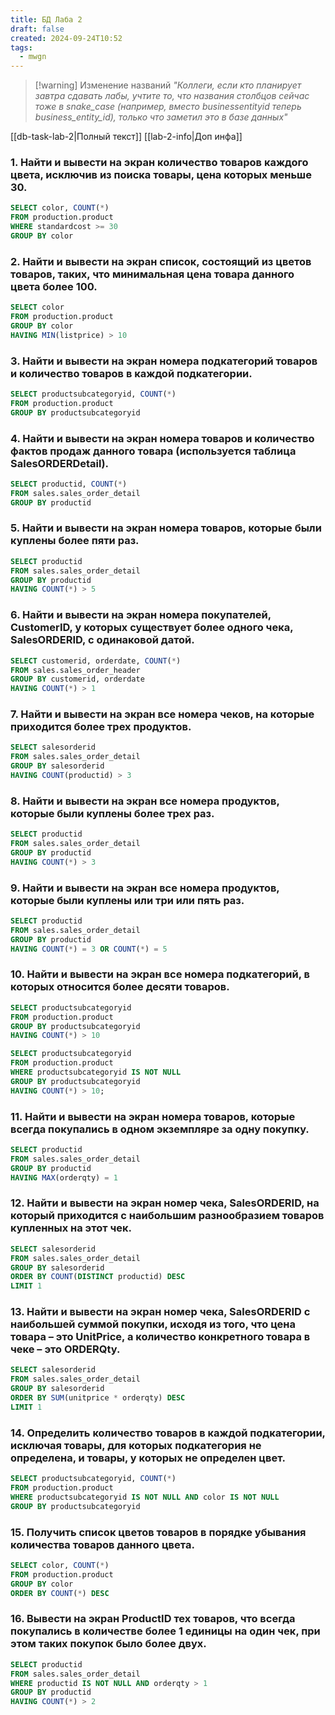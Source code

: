 ```yaml
---
title: БД Лаба 2
draft: false
created: 2024-09-24T10:52
tags:
  - mwgn
---
```


> [!warning] Изменение названий
> _"Коллеги, если кто планирует завтра сдавать лабы, учтите то, что названия столбцов сейчас тоже в snake_case (например, вместо businessentityid теперь business_entity_id), только что заметил это в базе данных"_

[[db-task-lab-2|Полный текст]]
[[lab-2-info|Доп инфа]]

### 1. Найти и вывести на экран количество товаров каждого цвета, исключив из поиска товары, цена которых меньше 30.

```sql
SELECT color, COUNT(*)
FROM production.product
WHERE standardcost >= 30
GROUP BY color
```

### 2. Найти и вывести на экран список, состоящий из цветов товаров, таких, что минимальная цена товара данного цвета более 100.

```sql
SELECT color
FROM production.product
GROUP BY color
HAVING MIN(listprice) > 10
```

### 3. Найти и вывести на экран номера подкатегорий товаров и количество товаров в каждой подкатегории.

```sql
SELECT productsubcategoryid, COUNT(*)
FROM production.product
GROUP BY productsubcategoryid
```

### 4. Найти и вывести на экран номера товаров и количество фактов продаж данного товара (используется таблица SalesORDERDetail).

```sql
SELECT productid, COUNT(*)
FROM sales.sales_order_detail
GROUP BY productid
```

### 5. Найти и вывести на экран номера товаров, которые были куплены более пяти раз.

```sql
SELECT productid
FROM sales.sales_order_detail
GROUP BY productid
HAVING COUNT(*) > 5
```

### 6. Найти и вывести на экран номера покупателей, CustomerID, у которых существует более одного чека, SalesORDERID, с одинаковой датой.

```sql
SELECT customerid, orderdate, COUNT(*)
FROM sales.sales_order_header
GROUP BY customerid, orderdate
HAVING COUNT(*) > 1
```

### 7. Найти и вывести на экран все номера чеков, на которые приходится более трех продуктов.

```sql
SELECT salesorderid
FROM sales.sales_order_detail
GROUP BY salesorderid
HAVING COUNT(productid) > 3
```

### 8. Найти и вывести на экран все номера продуктов, которые были куплены более трех раз.

```sql
SELECT productid
FROM sales.sales_order_detail
GROUP BY productid
HAVING COUNT(*) > 3
```

### 9. Найти и вывести на экран все номера продуктов, которые были куплены или три или пять раз.

```sql
SELECT productid
FROM sales.sales_order_detail
GROUP BY productid
HAVING COUNT(*) = 3 OR COUNT(*) = 5
```

### 10. Найти и вывести на экран все номера подкатегорий, в которых относится более десяти товаров.

```sql
SELECT productsubcategoryid
FROM production.product
GROUP BY productsubcategoryid
HAVING COUNT(*) > 10

SELECT productsubcategoryid
FROM production.product
WHERE productsubcategoryid IS NOT NULL
GROUP BY productsubcategoryid
HAVING COUNT(*) > 10;
```

### 11. Найти и вывести на экран номера товаров, которые всегда покупались в одном экземпляре за одну покупку.

```sql
SELECT productid
FROM sales.sales_order_detail
GROUP BY productid
HAVING MAX(orderqty) = 1
```

### 12. Найти и вывести на экран номер чека, SalesORDERID, на который приходится с наибольшим разнообразием товаров купленных на этот чек.

```sql
SELECT salesorderid
FROM sales.sales_order_detail
GROUP BY salesorderid
ORDER BY COUNT(DISTINCT productid) DESC
LIMIT 1
```

### 13. Найти и вывести на экран номер чека, SalesORDERID с наибольшей суммой покупки, исходя из того, что цена товара – это UnitPrice, а количество конкретного товара в чеке – это ORDERQty.

```sql
SELECT salesorderid
FROM sales.sales_order_detail
GROUP BY salesorderid
ORDER BY SUM(unitprice * orderqty) DESC
LIMIT 1
```

### 14. Определить количество товаров в каждой подкатегории, исключая товары, для которых подкатегория не определена, и товары, у которых не определен цвет.

```sql
SELECT productsubcategoryid, COUNT(*)
FROM production.product
WHERE productsubcategoryid IS NOT NULL AND color IS NOT NULL
GROUP BY productsubcategoryid
```

### 15. Получить список цветов товаров в порядке убывания количества товаров данного цвета.

```sql
SELECT color, COUNT(*)
FROM production.product
GROUP BY color
ORDER BY COUNT(*) DESC
```

### 16. Вывести на экран ProductID тех товаров, что всегда покупались в количестве более 1 единицы на один чек, при этом таких покупок было более двух.

```sql
SELECT productid
FROM sales.sales_order_detail
WHERE productid IS NOT NULL AND orderqty > 1
GROUP BY productid
HAVING COUNT(*) > 2
```
